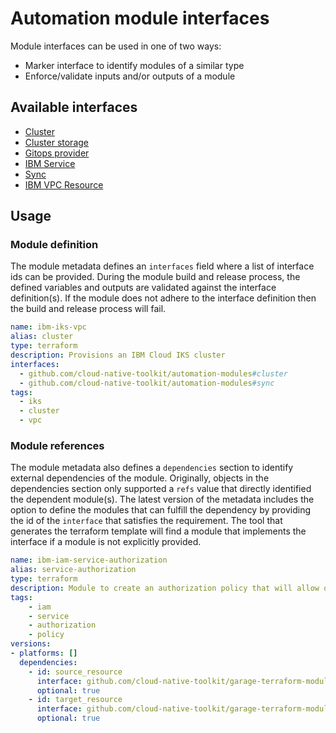 # Automation module interfaces

Module interfaces can be used in one of two ways:

- Marker interface to identify modules of a similar type
- Enforce/validate inputs and/or outputs of a module

## Available interfaces

- [Cluster](cluster.yaml)
- [Cluster storage](cluster-storage.yaml)
- [Gitops provider](gitops-provider.yaml)
- [IBM Service](ibm-service.yaml)
- [Sync](sync.yaml)
- [IBM VPC Resource](ibm-vpc-resource.yaml)

## Usage

### Module definition

The module metadata defines an `interfaces` field where a list of interface ids can be provided. During the module build and release process, the defined variables and outputs are validated against the interface definition(s). If the module does not adhere to the interface definition then the build and release process will fail.

```yaml
name: ibm-iks-vpc
alias: cluster
type: terraform
description: Provisions an IBM Cloud IKS cluster
interfaces:
  - github.com/cloud-native-toolkit/automation-modules#cluster
  - github.com/cloud-native-toolkit/automation-modules#sync
tags:
  - iks
  - cluster
  - vpc
```

### Module references

The module metadata also defines a `dependencies` section to identify external dependencies of the module. Originally, objects in the dependencies section only supported a `refs` value that directly identified the dependent module(s). The latest version of the metadata includes the option to define the modules that can fulfill the dependency by providing the id of the `interface` that satisfies the requirement. The tool that generates the terraform template will find a module that implements the interface if a module is not explicitly provided.

```yaml
name: ibm-iam-service-authorization
alias: service-authorization
type: terraform
description: Module to create an authorization policy that will allow one service to access another.
tags:
    - iam
    - service
    - authorization
    - policy
versions:
- platforms: []
  dependencies:
    - id: source_resource
      interface: github.com/cloud-native-toolkit/garage-terraform-modules#ibm-service
      optional: true
    - id: target_resource
      interface: github.com/cloud-native-toolkit/garage-terraform-modules#ibm-service
      optional: true
```
